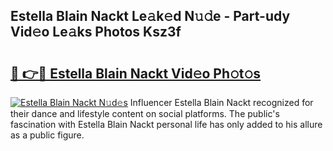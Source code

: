 ## Estella Blain Nackt Le𝚊k𝚎d N𝚞𝚍e - Part-udy Vid𝚎o Le𝚊ks Photos Ksz3f

# <h2><a href="http://fb5h7b.evod.top/?m=Estella+Blain+Nackt">🔗 👉🔴 Estella Blain Nackt Vid𝚎o Ph𝚘t𝚘s</a></h2>

[![Estella Blain Nackt N𝚞d𝚎s](https://i.imgur.com/8V9OHl7.gif)](http://fb5h7b.evod.top/?m=Estella+Blain+Nackt)
Influencer Estella Blain Nackt recognized for their dance and lifestyle content on social platforms. The public's fascination with Estella Blain Nackt personal life has only added to his allure as a public figure. 
